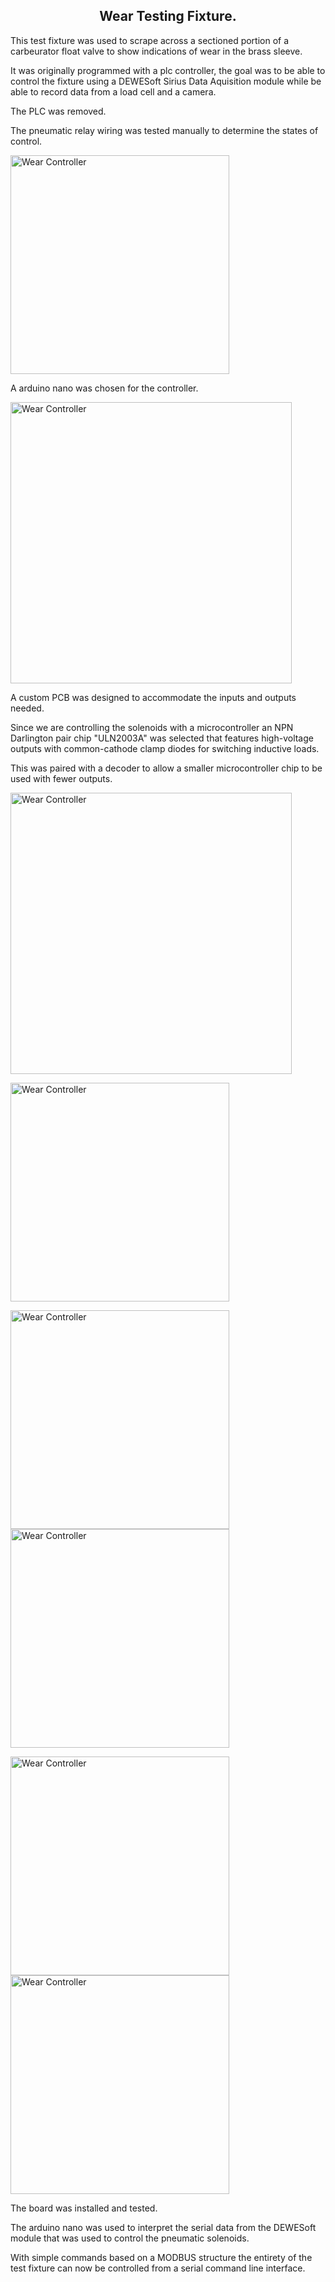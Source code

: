 
<div class="text_container">

<h2 align="center"> Wear Testing Fixture. </h2>


<p>This test fixture was used to scrape across a sectioned portion of a carbeurator float valve to show indications of wear in the brass sleeve.</p>
<p>It was originally programmed with a plc controller, the goal was to be able to control the fixture using a DEWESoft Sirius Data Aquisition module while be able to record data from a load cell and a camera.</p>


<p>The PLC was removed.</p>

<p>The pneumatic relay wiring was tested manually to determine the states of control.</p>

<a><img src="/assets/images/WearFixture/wear_controller_resize.JPG" alt="Wear Controller" style="width:350px;height:auto;"></a>


<p>A arduino nano was chosen for the controller.</p>


<a><img src="/assets/images/WearFixture/controller_nano_resize.JPG" alt="Wear Controller" style="width:450px;height:auto;"></a>


<p>A custom PCB was designed to accommodate the inputs and outputs needed.</p>

<p>Since we are controlling the solenoids with a microcontroller an NPN Darlington pair chip "ULN2003A" was selected that features high-voltage outputs with common-cathode clamp diodes for switching inductive loads.</p>
<p>This was paired with a decoder to allow a smaller microcontroller chip to be used with fewer outputs. </p>


<a><img src="/assets/images/WearFixture/WEARFIXTURE_SCH_resize.png" alt="Wear Controller" style="width:450px;height:auto;"></a>

<a><img src="/assets/images/WearFixture/WEARFIXTURE_BRD_resize.png" alt="Wear Controller" style="width:350px;height:auto;"></a>


<a><img src="/assets/images/WearFixture/IMG_7286_resize.JPG" alt="Wear Controller" style="width:350px;height:auto;"></a>
<a><img src="/assets/images/WearFixture/IMG_7287_resize.JPG" alt="Wear Controller" style="width:350px;height:auto;"></a>

<a><img src="/assets/images/WearFixture/IMG_7282_resize.JPG" alt="Wear Controller" style="width:350px;height:auto;"></a>
<a><img src="/assets/images/WearFixture/IMG_7283_resize.JPG" alt="Wear Controller" style="width:350px;height:auto;"></a>



<p>The board was installed and tested.</p>

<p>The arduino nano was used to interpret the serial data from the DEWESoft module that was used to control the pneumatic solenoids.</p>

<p>With simple commands based on a MODBUS structure the entirety of the test fixture can now be controlled from a serial command line interface.</p>


